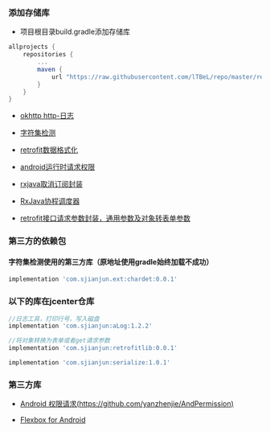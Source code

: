 ### 添加存储库
- 项目根目录build.gradle添加存储库
```groovy
allprojects {
    repositories {
        ...
        maven {
            url "https://raw.githubusercontent.com/lTBeL/repo/master/repository"
        }
    }
}
```
- [okhttp http-日志](https://github.com/lTBeL/okhttp-logging)

- [字符集检测](https://github.com/lTBeL/okhttp-logging)

- [retrofit数据格式化](https://github.com/lTBeL/okhttp-logging)

- [android运行时请求权限](https://github.com/lTBeL/RTPermission)

- [rxjava取消订阅封装](https://github.com/lTBeL/rxjavautils)

- [RxJava协程调度器](https://github.com/lTBeL/RxJavaCoroutineScheduler)

- [retrofit接口请求参数封装，通用参数及对象转表单参数](https://github.com/lTBeL/retrofit-obj)

### 第三方的依赖包
#### 字符集检测使用的第三方库（原地址使用gradle始终加载不成功）
```groovy
implementation 'com.sjianjun.ext:chardet:0.0.1'
```

### 以下的库在jcenter仓库
```groovy
//日志工具，打印行号，写入磁盘
implementation 'com.sjianjun:aLog:1.2.2'

//将对象转换为表单或者get请求参数
implementation 'com.sjianjun:retrofitlib:0.0.1'

implementation 'com.sjianjun:serialize:1.0.1'
```
### 第三方库
- [Android 权限请求(https://github.com/yanzhenjie/AndPermission)](https://github.com/yanzhenjie/AndPermission)

- [Flexbox for Android](https://github.com/google/flexbox-layout)
